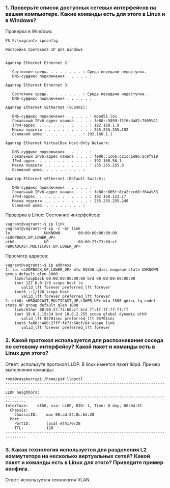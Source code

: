 ### 1. Проверьте список доступных сетевых интерфейсов на вашем компьютере. Какие команды есть для этого в Linux и в Windows?
Проверка в Windows:
```
PS F:\vagrant> ipconfig

Настройка протокола IP для Windows


Адаптер Ethernet Ethernet 2:

   Состояние среды. . . . . . . . : Среда передачи недоступна.
   DNS-суффикс подключения . . . . . :

Адаптер Ethernet Ethernet 3:

   Состояние среды. . . . . . . . : Среда передачи недоступна.
   DNS-суффикс подключения . . . . . :

Адаптер Ethernet vEthernet (vComm1):

   DNS-суффикс подключения . . . . . : mood51.loc
   Локальный IPv6-адрес канала . . . : fe80::5899:f2f6:da82:7869%21
   IPv4-адрес. . . . . . . . . . . . : 192.168.1.9
   Маска подсети . . . . . . . . . . : 255.255.255.192
   Основной шлюз. . . . . . . . . : 192.168.1.1

Адаптер Ethernet VirtualBox Host-Only Network:

   DNS-суффикс подключения . . . . . :
   Локальный IPv6-адрес канала . . . : fe80::1c66:c21c:1e96:ac8f%19
   IPv4-адрес. . . . . . . . . . . . : 192.168.56.1
   Маска подсети . . . . . . . . . . : 255.255.255.0
   Основной шлюз. . . . . . . . . :

Адаптер Ethernet vEthernet (Default Switch):

   DNS-суффикс подключения . . . . . :
   Локальный IPv6-адрес канала . . . : fe80::805f:8ca2:ecd8:f64a%33
   IPv4-адрес. . . . . . . . . . . . : 192.168.122.17
   Маска подсети . . . . . . . . . . : 255.255.255.240
   Основной шлюз. . . . . . . . . :
```
Проверка в Linux:
Состояние интерфейсов:
```
vagrant@vagrant:~$ ip link
vagrant@vagrant:~$ ip -c -br link
lo               UNKNOWN        00:00:00:00:00:00 <LOOPBACK,UP,LOWER_UP>
eth0             UP             08:00:27:73:60:cf <BROADCAST,MULTICAST,UP,LOWER_UP>
```
Просмотр адресов:
```
vagrant@vagrant:~$ ip address
1: lo: <LOOPBACK,UP,LOWER_UP> mtu 65536 qdisc noqueue state UNKNOWN group default qlen 1000
    link/loopback 00:00:00:00:00:00 brd 00:00:00:00:00:00
    inet 127.0.0.1/8 scope host lo
       valid_lft forever preferred_lft forever
    inet6 ::1/128 scope host
       valid_lft forever preferred_lft forever
2: eth0: <BROADCAST,MULTICAST,UP,LOWER_UP> mtu 1500 qdisc fq_codel state UP group default qlen 1000
    link/ether 08:00:27:73:60:cf brd ff:ff:ff:ff:ff:ff
    inet 10.0.2.15/24 brd 10.0.2.255 scope global dynamic eth0
       valid_lft 85701sec preferred_lft 85701sec
    inet6 fe80::a00:27ff:fe73:60cf/64 scope link
       valid_lft forever preferred_lft forever
```
### 2. Какой протокол используется для распознавания соседа по сетевому интерфейсу? Какой пакет и команды есть в Linux для этого?
Ответ: используте протокол LLDP. В linux имеется пакет lldpd.
Пример выполнения команды:
```
root@raspberrypi:/home/pi# lldpctl
-------------------------------------------------------------------------------
LLDP neighbors:
-------------------------------------------------------------------------------
Interface:    eth0, via: LLDP, RID: 1, Time: 0 day, 00:04:51
  Chassis:
    ChassisID:    mac 00:ad:24:8c:6d:28
  Port:
    PortID:       local eth1/0/28
    TTL:          120
-------------------------------------------------------------------------------
```
### 3. Какая технология используется для разделения L2 коммутатора на несколько виртуальных сетей? Какой пакет и команды есть в Linux для этого? Приведите пример конфига.
Ответ: используется технология VLAN.
